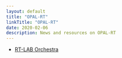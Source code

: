 ```yaml
---
layout: default
title: "OPAL-RT"
linkTitle: "OPAL-RT"
date: 2020-02-06
description: News and resources on OPAL-RT
---
```


* [RT-LAB Orchestra](https://www.opal-rt.com/autonomous-vehicle/)
